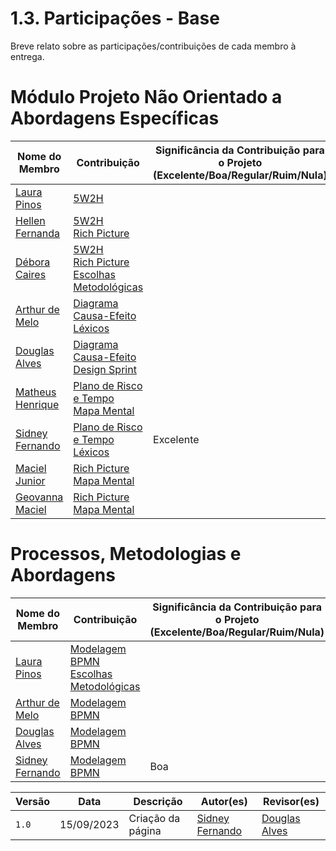 # 1.3. Participações - Base

Breve relato sobre as participações/contribuições de cada membro à entrega. 

# Módulo Projeto Não Orientado a Abordagens Específicas

| Nome do Membro | Contribuição | Significância da Contribuição para o Projeto (Excelente/Boa/Regular/Ruim/Nula) |
| -------------  | ------------ | ------------------------------------------------------------------------------ |
| [Laura Pinos](https://github.com/laurapinos)              |  [5W2H](1.1.2.5W2H.md) |  |
| [Hellen Fernanda](https://github.com/Hellen159)              |  [5W2H](1.1.2.5W2H.md) <br> [Rich Picture]()|  |
| [Débora Caires](https://github.com/deboracaires)              |  [5W2H](1.1.2.5W2H.md) <br> [Rich Picture]() [Escolhas Metodológicas]()| |
| [Arthur de Melo](https://github.com/arthurmlv)              | [Diagrama Causa-Efeito](1.1.3.causa-efeito.md) <br> [Léxicos](lexicos.md)| |
| [Douglas Alves](https://github.com/dougAlvs)              | [Diagrama Causa-Efeito](1.1.3.causa-efeito.md) <br> [Design Sprint]() | |
| [Matheus Henrique](https://github.com/mathonaut)              | [Plano de Risco e Tempo](1.1.6.plano-risco-tempo.md) <br> [Mapa Mental]() | |
| [Sidney Fernando](https://github.com/nando3d3)              | [Plano de Risco e Tempo](1.1.6.plano-risco-tempo.md) <br> [Léxicos](lexicos.md)| Excelente |
| [Maciel Junior](https://github.com/macieljuniormax) | [Rich Picture]() <br> [Mapa Mental]()| |
| [Geovanna Maciel](https://github.com/manuziny) | [Rich Picture]() <br> [Mapa Mental]()| |

# Processos, Metodologias e Abordagens

| Nome do Membro | Contribuição | Significância da Contribuição para o Projeto (Excelente/Boa/Regular/Ruim/Nula) |
| -------------  | ------------ | ------------------------------------------------------------------------------ |
| [Laura Pinos](https://github.com/laurapinos)          | [Modelagem BPMN]() <br> [Escolhas Metodológicas]()     | |
| [Arthur de Melo](https://github.com/arthurmlv)        | [Modelagem BPMN]()      | |
| [Douglas Alves](https://github.com/dougAlvs)          | [Modelagem BPMN]()      | |
| [Sidney Fernando](https://github.com/nando3d3)        | [Modelagem BPMN]()      | Boa |

| Versão | Data       | Descrição                                    | Autor(es)                                        | Revisor(es)                                      |
| ------ | ---------- | -------------------------------------------- | ------------------------------------------------ | ------------------------------------------------ |
| `1.0`  | 15/09/2023 | Criação da página                           | [Sidney Fernando](https://github.com/nando3d3) | [Douglas Alves](https://github.com/dougalvs) |